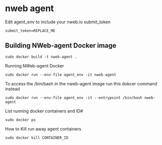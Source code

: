nweb agent
===========

Edit agent_env to include your nweb.io submit_token

```
submit_token=REPLACE_ME
```

Building NWeb-agent Docker image
------------------------

```
sudo docker build -t nweb-agent .
```

Running NWeb-agent Docker

```
sudo docker run --env-file agent_env -it nweb-agent
```

To access the /bin/bash in the nweb-agent image run this dokcer command instead

```
sudo docker run --env-file agent_env -it --entrypoint /bin/bash nweb-agent
```

List running docker containers and ID#
```
sudo docker ps
```

How to Kill run away agent containers
```
sudo docker kill CONTAINER_ID
```
